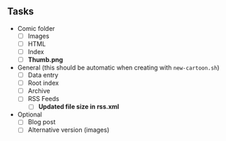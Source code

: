 ## Tasks

- Comic folder
  - [ ] Images
  - [ ] HTML
  - [ ] Index
  - [ ] **Thumb.png**
- General (this should be automatic when creating with `new-cartoon.sh`)
  - [ ] Data entry
  - [ ] Root index
  - [ ] Archive
  - [ ] RSS Feeds
    - [ ] **Updated file size in rss.xml**
- Optional
  - [ ] Blog post
  - [ ] Alternative version (images)
